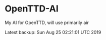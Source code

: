 # OpenTTD-AI
My AI for OpenTTD, will use primarily air

Latest backup: Sun Aug 25 02:21:01 UTC 2019

